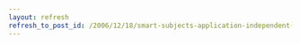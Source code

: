 ```yaml
---
layout: refresh
refresh_to_post_id: /2006/12/18/smart-subjects-application-independent-subject-recommendations
---
```

